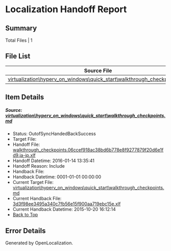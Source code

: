 # <a name='report-top'></a> Localization Handoff Report

## Summary
 Total Files | 1

## File List
 Source File | Status | Details 
 ----------- | ------ | ------- 
 [virtualization\hyperv_on_windows\quick_start\walkthrough_checkpoints.md](https://github.com/OpenLocalizationOrg/hyperVTest/blob/fa7245bd5b750ffbfc379a25c5ffb37ec1e2a3d4/virtualization/hyperv_on_windows/quick_start/walkthrough_checkpoints.md) | OutofSyncHandedBackSuccess | [Details](#fb605680092e0493c692228abef134d68482c266169)

## Item Details
##### <a name='fb605680092e0493c692228abef134d68482c266169'></a> Source: [virtualization\hyperv_on_windows\quick_start\walkthrough_checkpoints.md](https://github.com/OpenLocalizationOrg/hyperVTest/blob/fa7245bd5b750ffbfc379a25c5ffb37ec1e2a3d4/virtualization/hyperv_on_windows/quick_start/walkthrough_checkpoints.md)
* Status: OutofSyncHandedBackSuccess
* Target File: 
* Handoff File: [walkthrough_checkpoints.06ccef918ac38bd6b778e8f9277879f20d6e1fd9.ja-jp.xlf](https://github.com/OpenLocalizationOrg/olhandoff/blob/b14c60ef692d77545ea98fb571e09e691d20cd09/ol-handoff/OpenLocalizationOrg/hyperVTest.ja-jp/live/walkthrough_checkpoints.06ccef918ac38bd6b778e8f9277879f20d6e1fd9.ja-jp.xlf)
* Handoff Datetime: 2016-01-14 13:35:41
* Handoff Reason: Include
* Handback File: 
* Handback Datetime: 0001-01-01 00:00:00
* Current Target File: [virtualization\hyperv_on_windows\quick_start\walkthrough_checkpoints.md](https://github.com/OpenLocalizationOrg/hyperVTest.ja-jp/blob/d8a8cc2bf72fdd3798011107162e5d5ab710486e/virtualization/hyperv_on_windows/quick_start/walkthrough_checkpoints.md)
* Current Handback File: [3d3f98ee3495a340c7fb56e15f900aa719ebc15e.xlf](https://github.com/OpenLocalizationOrg/olhandback/blob/5cea3a4589e947f53d5183850249568c244859da/ol-handback/OpenLocalizationOrg/hyperVTest.ja-jp/master/archive/3d3f98ee3495a340c7fb56e15f900aa719ebc15e.xlf)
* Current Handback Datetime: 2015-10-20 16:12:14
* [Back to Top](#report-top)


## Error Details

Generated by OpenLocalization.
